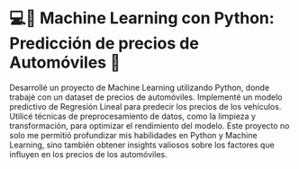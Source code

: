 # 💻🧠 Machine Learning con Python: Predicción de precios de Automóviles 🚗

Desarrollé un proyecto de Machine Learning utilizando Python, donde trabajé con un dataset de precios de automóviles. 
Implementé un modelo predictivo de Regresión Lineal para predecir los precios de los vehículos. Utilicé técnicas de preprocesamiento de datos, 
como la limpieza y transformación, para optimizar el rendimiento del modelo. Este proyecto no solo me permitió profundizar mis habilidades en Python y Machine Learning, 
sino también obtener insights valiosos sobre los factores que influyen en los precios de los automóviles.
